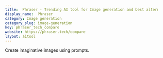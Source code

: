 ```yaml
---
title:  Phraser - Trending AI tool for Image generation and best alternatives
display_name:  Phraser
category: Image generation
category_slug: image-generation
key: phraser_tech_compare
website: https://phraser.tech/compare
layout: aitool
---
```


Create imaginative images using prompts.
